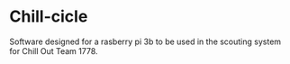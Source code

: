 # Chill-cicle

Software designed for a rasberry pi 3b to be used in the scouting system for Chill Out Team 1778.